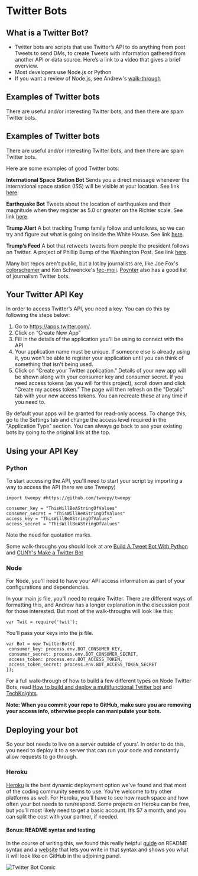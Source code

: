 
# Twitter Bots
## What is a Twitter Bot?
- Twitter bots are scripts that use Twitter’s API to do anything from post Tweets to send DMs, to create Tweets with information gathered from another API or data source. Here’s a link to a video that gives a brief overview.
- Most developers use Node.js or Python
- If you want a review of Node.js, see Andrew's [walk-through](https://github.com/brizandrew/writing-modular-code)

## Examples of Twitter bots
There are useful and/or interesting Twitter bots, and then there are spam Twitter bots.

## Examples of Twitter bots
There are useful and/or interesting Twitter bots, and then there are spam Twitter bots.

Here are some examples of good Twitter bots:

**International Space Station Bot**
Sends you a direct message whenever the international space station (ISS) will be visible at your location. See link [here](https://twitter.com/twisst).

**Earthquake Bot**
Tweets about the location of earthquakes and their magnitude when they register as 5.0 or greater on the Richter scale. See link [here](https://twitter.com/earthquakeBot).

**Trump Alert**
A bot tracking Trump family follow and unfollows, so we can try and figure out what is going on inside the White House. See link [here](https://twitter.com/TrumpsAlert).

**Trump’s Feed**
A bot that retweets tweets from people the president follows on Twitter. A project of Phillip Bump of the Washington Post. See link [here](https://twitter.com/TrumpsAlert).

Many bot repos aren't public, but a lot by journalists are, like Joe Fox's [colorschemer](https://github.com/joemfox/colorschemer) and Ken Schwencke's [fec-moji](https://github.com/Schwanksta/fec-moji). [Poynter](https://www.poynter.org/news/7-best-twitter-bots-journalism) also has a good list of journalism Twitter bots.

## Your Twitter API Key
In order to access Twitter’s API, you need a key. You can do this by following the steps below:

1. Go to https://apps.twitter.com/.
2. Click on “Create New App”
3. Fill in the details of the application you'll be using to connect with the API
4. Your application name must be unique. If someone else is already using it, you won't be able to register your application until you can think of something that isn't being used.
5. Click on “Create your Twitter application.” Details of your new app will be shown along with your consumer key and consumer secret. If you need access tokens (as you will for this project), scroll down and click “Create my access token.” The page will then refresh on the "Details" tab with your new access tokens. You can recreate these at any time if you need to.

By default your apps will be granted for read-only access. To change this, go to the Settings tab and change the access level required in the "Application Type" section. You can always go back to see your existing bots by going to the original link at the top.

## Using your API Key
### Python
To start accessing the API, you'll need to start your script by importing a way to access the API (here we use Tweepy)
```
import tweepy #https://github.com/tweepy/tweepy

consumer_key = "ThisWillBeAStringOfValues"
consumer_secret = "ThisWillBeAStringOfValues"
access_key = "ThisWillBeAStringOfValues"
access_secret = "ThisWillBeAStringOfValues"
```
Note the need for quotation marks.

Some walk-throughs you should look at are [Build A Tweet Bot With Python](https://scotch.io/tutorials/build-a-tweet-bot-with-python) and [CUNY's Make a Twitter Bot](https://jitp.commons.gc.cuny.edu/make-a-twitter-bot-in-python-iterative-code-examples/)


### Node
 For Node, you'll need to have your API access information as part of your configurations and dependencies.

In your main js file, you'll need to require Twitter. There are different ways of formatting this, and Andrew has a longer explanation in the discussion post for those interested. But most of the walk-throughs will look like this:

```var Twit = require('twit');```

You'll pass your keys into the js file.
```
var Bot = new TwitterBot({
 consumer_key: process.env.BOT_CONSUMER_KEY,
 consumer_secret: process.env.BOT_CONSUMER_SECRET,
 access_token: process.env.BOT_ACCESS_TOKEN,
 access_token_secret: process.env.BOT_ACCESS_TOKEN_SECRET
});
```
For a full walk-through of how to build a few different types on Node Twitter Bots, read [How to build and deploy a multifunctional Twitter bot](https://medium.freecodecamp.org/how-to-build-and-deploy-a-multifunctional-twitter-bot-49e941bb3092) and [TechKnights](http://techknights.org/workshops/nodejs-twitterbot/).

**Note: When you commit your repo to GitHub, make sure you are removing your access info, otherwise people can manipulate your bots.**

## Deploying your bot
So your bot needs to live on a server outside of yours’. In order to do this, you need to deploy it to a server that can run your code and constantly allow requests to go through.
### Heroku
[Heroku](https://www.heroku.com/) is the best dynamic deployment option we've found and that most of the coding community seems to use. You're welcome to try other platforms as well. For Heroku, you’ll have to see how much space and how often your bot needs to run/respond. Some projects on Heroku can be free, but you’ll most likely need to get a basic account. It’s $7 a month, and you can split the cost with your partner, if needed.

#### Bonus: README syntax and testing
In the course of writing this, we found this really helpful [guide](https://help.github.com/articles/basic-writing-and-formatting-syntax/#quoting-code) on README syntax and a [website](https://stackedit.io/app) that lets you write in that syntax and shows you what it will look like on GitHub in the adjoining panel.  

![Twitter Bot Comic](https://imgs.xkcd.com/comics/twitter_bot.png)
